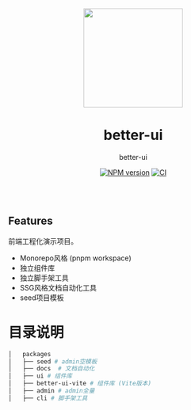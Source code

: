 <br>

<p align="center">
<img src="https://github.com/h7ml/better-ui/blob/master/assets/logo.jpeg" style="width:200px;" />
</p>

<h1 align="center">better-ui</h1>

<p align="center">
better-ui
</p>

<p align="center">
    <a href="https://www.npmjs.com/package/better-ui"><img src="https://img.shields.io/npm/v/better-ui?color=c95f8b&amp;label=" alt="NPM version"></a>
    <a href="https://github.com/h7ml/better-ui/actions/workflows/master.yml"><img src="https://github.com/h7ml/better-ui/actions/workflows/main.yml/badge.svg?branch=master" alt="CI" style="max-width: 100%;"></a>
</p>

<br>
<br>

## Features

前端工程化演示项目。

- Monorepo风格 (pnpm workspace)
- 独立组件库
- 独立脚手架工具
- SSG风格文档自动化工具
- seed项目模板

# 目录说明
```bash
│   packages
│   ├── seed # admin空模板
│   ├── docs  # 文档自动化
│   ├── ui # 组件库
│   ├── better-ui-vite # 组件库 (Vite版本)
│   ├── admin # admin全量
│   ├── cli # 脚手架工具
```
